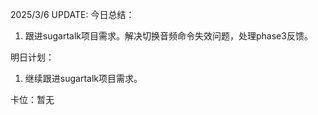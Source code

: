 2025/3/6 UPDATE:
今日总结：

1. 跟进sugartalk项目需求。解决切换音频命令失效问题，处理phase3反馈。



明日计划：

1. 继续跟进sugartalk项目需求。



卡位：暂无

